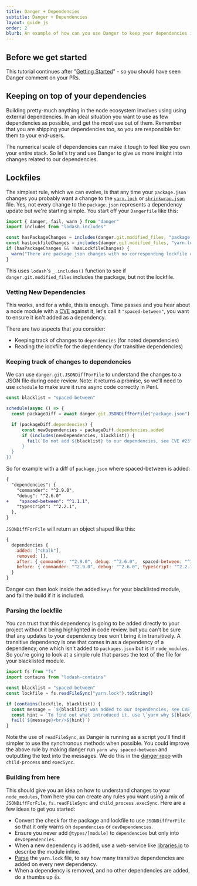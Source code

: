 ```yaml
---
title: Danger + Dependencies
subtitle: Danger + Dependencies
layout: guide_js
order: 2
blurb: An example of how can you use Danger to keep your dependencies in check.
---
```


## Before we get started

This tutorial continues after "[Getting Started][started]" - so you should have seen Danger comment on your PRs.

## Keeping on top of your dependencies

Building pretty-much anything in the node ecosystem involves using using external dependencies. In an ideal situation
you want to use as few dependencies as possible, and get the most use out of them. Remember that you are shipping your
dependencies too, so you are responsible for them to your end-users.

The numerical scale of dependencies can make it tough to feel like you own your entire stack. So let's try and use
Danger to give us more insight into changes related to our dependencies.

## Lockfiles

The simplest rule, which we can evolve, is that any time your `package.json` changes you probably want a change to the
[`yarn.lock`][lockfile] or [`shrinkwrap.json`][shrinkwrap] file. Yes, not every change to the `package.json` represents
a dependency update but we're starting simple. You start off your `Dangerfile` like this:

```js
import { danger, fail, warn } from "danger"
import includes from "lodash.includes"

const hasPackageChanges = includes(danger.git.modified_files, "package.json")
const hasLockfileChanges = includes(danger.git.modified_files, "yarn.lock")
if (hasPackageChanges && !hasLockfileChanges) {
  warn("There are package.json changes with no corresponding lockfile changes")
}
```

This uses `lodash`'s `_.includes()` function to see if `danger.git.modified_files` includes the package, but not the
lockfile.

### Vetting New Dependencies

This works, and for a while, this is enough. Time passes and you hear about a node module with a
[CVE](https://cve.mitre.org) against it, let's call it `"spaced-between"`, you want to ensure it isn't added as a
dependency.

There are two aspects that you consider:

- Keeping track of changes to `dependencies` (for noted dependencies)
- Reading the lockfile for the dependency (for transitive dependencies)

### Keeping track of changes to dependencies

We can use `danger.git.JSONDiffForFile` to understand the changes to a JSON file during code review. Note: it returns a
promise, so we'll need to use `schedule` to make sure it runs async code correctly in Peril.

```js
const blacklist = "spaced-between"

schedule(async () => {
  const packageDiff = await danger.git.JSONDiffForFile("package.json")

  if (packageDiff.dependencies) {
      const newDependencies = packageDiff.dependencies.added
      if (includes(newDependencies, blacklist)) {
        fail(`Do not add ${blacklist} to our dependencies, see CVE #23")
      }
  }
})
```

So for example with a diff of `package.json` where spaced-between is added:

```diff
{
  "dependencies": {
    "commander": "^2.9.0",
    "debug": "^2.6.0"
+    "spaced-between": "^1.1.1",
    "typescript": "^2.2.1",
  },
}
```

`JSONDiffForFile` will return an object shaped like this:

```js
{
  dependencies {
    added: ["chalk"],
    removed: [],
    after: { commander: "^2.9.0", debug: "^2.6.0",  spaced-between: "^1.1.1",  typescript: "^2.2.1" },
    before: { commander: "^2.9.0", debug: "^2.6.0", typescript: "^2.2.1" },
  }
}
```

Danger can then look inside the added `keys` for your blacklisted module, and fail the build if it is included.

### Parsing the lockfile

You can trust that this dependency is going to be added directly to your project without it being highlighted in code
review, but you can't be sure that any updates to your dependency tree won't bring it in transitively. A transitive
dependency is one that comes in as a dependency of a dependency, one which isn't added to `packages.json` but is in
`node_modules`. So you're going to look at a simple rule that parses the text of the file for your blacklisted module.

```js
import fs from "fs"
import contains from "lodash-contains"

const blacklist = "spaced-between"
const lockfile = fs.readFileSync("yarn.lock").toString()

if (contains(lockfile, blacklist)) {
  const message = `${blacklist} was added to our dependencies, see CVE #23`
  const hint = `To find out what introduced it, use \`yarn why ${blacklist}\`.`
  fail(`${message}<br/>${hint}`)
}
```

Note the use of `readFileSync`, as Danger is running as a script you'll find it simpler to use the synchronous methods
when possible. You could improve the above rule by making danger run `yarn why spaced-between` and outputting the text
into the messages. We do this in the [danger repo][danger-why] with `child-process` and `execSync`.

### Building from here

This should give you an idea on how to understand changes to your `node_modules`, from here you can create any rules you
want using a mix of `JSONDiffForFile`, `fs.readFileSync` and `child_process.execSync`. Here are a few ideas to get you
started:

- Convert the check for the package and lockfile to use `JSONDiffForFile` so that it only warns on `dependencies` or
  `devDependencies`.
- Ensure you never add `@types/[module]` to `dependencies` but only into `devDependencies`.
- When a new dependency is added, use a web-service like [libraries.io][libs] to describe the module inline.
- [Parse][yarn-parse] the `yarn.lock` file, to say how many transitive dependencies are added on every new dependency.
- When a dependency is removed, and no other dependencies are added, do a thumbs up 👍.

[started]: /js/guides/getting_started.html
[lockfile]: https://yarnpkg.com/lang/en/docs/yarn-lock/
[shrinkwrap]: https://docs.npmjs.com/cli/shrinkwrap
[danger-why]: https://github.com/danger/danger-js/blob/8fba6e7c301ac3459c2b0b93264bff7256efd8da/dangerfile.ts#L49
[libs]: https://libraries.io
[yarn-parse]: https://www.npmjs.com/package/parse-yarn-lock
